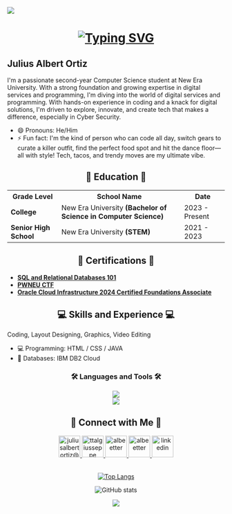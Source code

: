 ![](https://pbs.twimg.com/media/GbIdnL2asAAmf5h?format=png&name=large)

<h1 align="center">
  <a href="https://git.io/typing-svg"><img src="https://readme-typing-svg.herokuapp.com?font=Pixelify+Sans&size=38&pause=1000&color=A6A6A6&width=435&lines=HI+THERE!+%F0%9F%91%8B+I'M+ALBERT" alt="Typing SVG" /></a>
</h1>

## Julius Albert Ortiz 
I'm a passionate second-year Computer Science student at New Era University. With a strong foundation and growing expertise in digital services and programming, I'm diving into the world of digital services and programming. With hands-on experience in coding and a knack for digital solutions, I'm driven to explore, innovate, and create tech that makes a difference, especially in Cyber Security.

- 😄 Pronouns: He/Him 
- ⚡ Fun fact: I'm the kind of person who can code all day, switch gears to curate a killer outfit, find the perfect food spot and hit the dance floor—all with style! Tech, tacos, and trendy moves are my ultimate vibe. 

<h2 align="center">📖 Education 📖 </h2> 

<div align="center">

<table>
  <tr>
    <th>Grade Level</th>
    <th>School Name</th>
    <th>Date</th>
  </tr>
  <tr>
    <td><strong>College</strong></td>
    <td>New Era University <strong>(Bachelor of Science in Computer Science)</strong></td>
    <td>2023 - Present</td>
  </tr>
  <tr>
    <td><strong>Senior High School</strong></td>
    <td>New Era University <strong>(STEM)</strong></td>
    <td>2021 - 2023</td>
  </tr>
</table>

</div>

<h2 align="center">🏅 Certifications 🏅 </h2> 

- [**SQL and Relational Databases 101**](https://courses.cognitiveclass.ai/certificates/8ca1e6ded6964f9e86d21458b19e0e01)
- [**PWNEU CTF**](https://drive.google.com/file/d/1n9OSH0pM9Ez3xUZRoEBpGjryCusyKf5d/view?usp=drive_link)
- [**Oracle Cloud Infrastructure 2024 Certified Foundations Associate**](https://brm-certview.oracle.com/ords/certview/ecertificate?ssn=OC5403939&trackId=OCI2024FNDCFA&key=a8f8f51ecfa41c73663614a8e4ea462bdd4101d3)


<h2 align="center">💻 Skills and Experience 💻 </h2> 
Coding, Layout Designing, Graphics, Video Editing

- 💻 Programming: HTML / CSS / JAVA
- 💾 Databases: IBM DB2 Cloud

<h3 align="center">🛠️ Languages and Tools 🛠️</h3> 
<div align="center">
  <a href="https://skillicons.dev">
<img src="https://skillicons.dev/icons?i=javascript,java,github,eclipse,vscode" /><br/>
<img src="https://skillicons.dev/icons?i=html,css,mysql" />
  </a>
</div>

<h2 align="center">🤝 Connect with Me 🤝 </h2>
<div align="center">
  
<a href="mailto:juliusalbertortiz@gmail.com" target="_blank">
<img src="https://upload.wikimedia.org/wikipedia/commons/thumb/7/7e/Gmail_icon_%282020%29.svg/2560px-Gmail_icon_%282020%29.svg.png" width=50 height=50 alt="juliusalbertortiz@gmail.com" style="margin-bottom: 5px;"/>
</a>

<a href="https://x.com/ttalgiusseppe" target="_blank">
<img src="https://upload.wikimedia.org/wikipedia/commons/thumb/b/b7/X_logo.jpg/1200px-X_logo.jpg" width=50 height=50 alt="ttalgiusseppe" style="margin-bottom: 5px;" />
</a>

<a href="https://www.instagram.com/albeetter" target="_blank">
<img src="https://upload.wikimedia.org/wikipedia/commons/thumb/a/a5/Instagram_icon.png/2048px-Instagram_icon.png" width=50 height=50 alt="albeetter" style="margin-bottom: 5px;" />
</a>

<a href="https://www.githubcom/albeetter" target="_blank">
<img src="https://upload.wikimedia.org/wikipedia/commons/9/91/Octicons-mark-github.svg" width=50 height=50 alt="albeetter" style="margin-bottom: 5px;" />
</a>

<a href="https://www.linkedin.com/in/julius-albert-ortiz-85a272301/" target="_blank">
<img src="https://upload.wikimedia.org/wikipedia/commons/thumb/8/81/LinkedIn_icon.svg/2048px-LinkedIn_icon.svg.png" width=50 height=50 alt="linkedin" style="margin-bottom: 5px;" />
</a>

</div>
<br/> 

<p></p>

<div align="center">
  
[![Top Langs](https://github-readme-stats.vercel.app/api/top-langs/?username=albeetter)](https://github.com/anuraghazra/github-readme-stats)
  
![GitHub stats](https://github-readme-stats.vercel.app/api?username=albeetter&show_icons=true&count_private=true)  

![](https://raw.githubusercontent.com/saadeghi/saadeghi/master/dino.gif)

</div>


